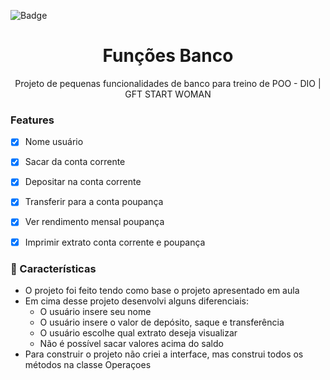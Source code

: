 
![Badge](https://img.shields.io/badge/DIO-Java%20%7C%20POO-blueviolet?style=for-the-badge&logo=appveyor) 

<h1 align="center">Funções Banco</h1> 

<p align="center"> Projeto de pequenas funcionalidades de banco para treino de POO - DIO | GFT START WOMAN </p>

   

### Features

- [x] Nome usuário
- [x] Sacar da conta corrente
- [x] Depositar na conta corrente 
- [x] Transferir para a conta poupança
- [x] Ver rendimento mensal poupança
- [x] Imprimir extrato conta corrente e poupança


### 🎲 Características

- O projeto foi feito tendo como base o projeto apresentado em aula
- Em cima desse projeto desenvolvi alguns diferenciais:
  - O usuário insere seu nome
  - O usuário insere o valor de depósito, saque e transferência
  - O usuário escolhe qual extrato deseja visualizar
  - Não é possível sacar valores acima do saldo
- Para construir o projeto não criei a interface, mas construi todos os métodos na classe Operaçoes

